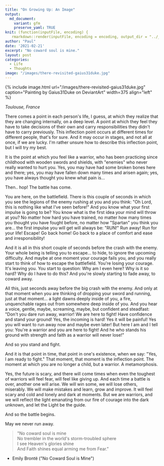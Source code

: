 ```yaml
---
title: "On Growing Up: An Image"
output:
  md_document:
    variant: gfm
    preserve_yaml: TRUE
knit: (function(inputFile, encoding) {
   rmarkdown::render(inputFile, encoding = encoding, output_dir = "../_posts") })
author: "Paul"
date: '2021-02-21'
excerpt: "No coward soul is mine."
layout: post
categories:
  - Life
  - Thoughts
image: "/images/there-revisited-gaius31duke.jpg"
---
```


{% include image.html url="/images/there-revisited-gaius31duke.jpg" caption="Painting by Gaius31Duke on DeviantArt" width=375 align="left" %}

*Toulouse, France*

There comes a point in each person's life, I guess, at which they realize that 
they are changing internally, on a deep level. A point at which they feel they 
have to take decisions of their own and carry responsibilities they didn't have
to carry previously. This inflection point occurs at different times for 
different people, that's for sure. And it may occur in stages, and not all at 
once, if we are lucky. I'm rather unsure how to describe this inflection point,
but I will try my best.

It is the point at which you feel like a warrior, who has been practicing since
childhood with wooden swords and shields, with "enemies" who never really
wanted to hurt you. Yes, you may have had some broken bones here and there; 
yes, you may have fallen down many times and arisen again; yes, you have 
always thought you knew what pain is... 

Then.. hop! The battle has come.

You are here, on the battlefield. There is this couple of seconds in which you 
see the legions of the enemy rushing at you and you think: "Oh Lord, this is 
nothing like what I've seen before!" And you know what your first impulse is 
going to be? You know what is the first idea your mind will throw at you? No
matter how hard you have trained, no matter how many times you thought you have
fought before, no matter how "Spartan" you think you are... the first impulse
you will get will always be: "RUN!" Run away! Run for your life! Escape! 
Go back home! Go back to a place of comfort and ease and irresponsibility! 

And it is all in this short couple of seconds before the crash with the enemy. 
Your whole being is telling you to escape... to hide, to ignore the upcoming
difficulty. And maybe at one moment your courage fails you, and you really 
start to think of how to escape the battlefield. You're losing your courage. 
It's leaving you. You start to question: Why am I even here? Why is it so hard?
Why do I have to do this? And you're slowly starting to fade away, to coward
away.

All this, just seconds away before the big crash with the enemy. And only at 
that moment when you are thinking of dropping your sword and running, just at 
that moment... a light dawns deeply inside of you, a fire, unquenchable rages
out from somewhere deep inside of you. And you hear a voice, gentle, maybe,
screaming, maybe, but confident and steadfast: "Don't you dare run away,
warrior! We are here to fight! Have confidence and stand your ground! Yes,
the incoming is hard! Yes it will be painful! Yes you will want to run away now
and maybe even later! But here I am and I tell you: You're a warrior and you are
here to fight! And he who stands his ground with strength and faith as a warrior
will never lose!" 

And so you stand and fight. 

And it is that point in time, that point in one's existence, when we say: "Yes, 
I am ready to fight." That moment, that moment is the inflection point. The 
moment at which you are no longer a child, but a warrior. A metamorphosis. 

Yes, the future is scary, and there will come times when even the toughest of 
warriors will feel fear, will feel like giving up. And each time a battle
is over, another one will arise. We will win some, we will lose others, 
miserably. We will make mistakes and learn, grow and improve. It will feel 
scary and cold and lonely and dark at moments. But we are warriors, and we will
reflect the light emanating from our fire of courage into the dark unknown,
and let the Light be the guide. 

And so the battle begins. 

May we never run away. 


> "No coward soul is mine  
No trembler in the world's storm-troubled sphere  
I see Heaven's glories shine  
And Faith shines equal arming me from Fear."  
- Emily Brontë ("No Coward Soul is Mine")
